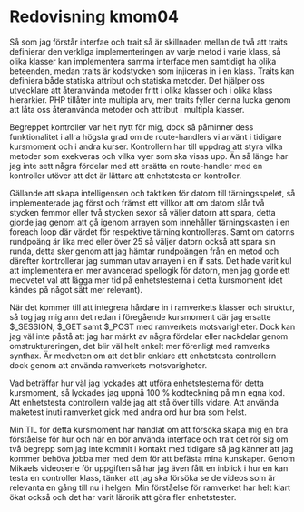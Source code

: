 ---
---

# Redovisning kmom04

Så som jag förstår interfae och trait så är skillnaden mellan de två att traits definierar den verkliga implementeringen av varje metod i varje klass, så olika klasser kan implementera samma interface men samtidigt ha olika beteenden, medan traits är kodstycken som injiceras in i en klass. Traits kan definiera både statiska attribut och statiska metoder. Det hjälper oss utvecklare att återanvända metoder fritt i olika klasser och i olika klass hierarkier. PHP tillåter inte multipla arv, men traits fyller denna lucka genom att låta oss återanvända metoder och attribut i multipla klasser.

Begreppet kontroller var helt nytt för mig, dock så påminner dess funktionalitet i allra högsta grad om de route-handlers vi använt i tidigare kursmoment och i andra kurser. Kontrollern har till uppdrag att styra vilka metoder som exekveras och vilka vyer som ska visas upp. Än så länge har jag inte sett några fördelar med att ersätta en route-handler med en kontroller utöver att det är lättare att enhetstesta en kontroller.

Gällande att skapa intelligensen och taktiken för datorn till tärningsspelet, så implementerade jag först och främst ett villkor att om datorn slår två stycken femmor eller två stycken sexor så väljer datorn att spara, detta gjorde jag genom att gå igenom arrayen som innehåller tärningskasten i en foreach loop där värdet för respektive tärning kontrolleras. Samt om datorns rundpoäng är lika med eller över 25 så väljer datorn också att spara sin runda, detta sker genom att jag hämtar rundpoängen från en metod och därefter kontrollerar jag summan utav arrayen i en if sats. Det hade varit kul att implementera en mer avancerad spellogik för datorn, men jag gjorde ett medvetet val att lägga mer tid på enhetstesterna i detta kursmoment (det kändes på något sätt mer relevant).

När det kommer till att integrera hårdare in i ramverkets klasser och struktur, så tog jag mig ann det redan i föregående kursmoment där jag ersatte $_SESSION, $\_GET samt \$\_POST med ramverkets motsvarigheter. Dock kan jag väl inte påstå att jag har märkt av några fördelar eller nackdelar genom omstruktureringen, det blir väl helt enkelt mer förenligt med ramverks synthax. Är medveten om att det blir enklare att enhetstesta controllern dock genom att använda ramverkets motsvarigheter.

Vad beträffar hur väl jag lyckades att utföra enhetstesterna för detta kursmoment, så lyckades jag uppnå 100 % kodteckning på min egna kod. Att enhetstesta controllern valde jag att stå över tills vidare. Att använda maketest inuti ramverket gick med andra ord hur bra som helst.

Min TIL för detta kursmoment har handlat om att försöka skapa mig en bra förståelse för hur och när en bör använda interface och trait det rör sig om två begrepp som jag inte kommit i kontakt med tidigare så jag känner att jag kommer behöva jobba mer med dem för att befästa mina kunskaper. Genom Mikaels videoserie för uppgiften så har jag även fått en inblick i hur en kan testa en controller klass, tänker att jag ska försöka se de videos som är relevanta en gång till nu i helgen. Min förståelse för ramverket har helt klart ökat också och det har varit lärorik att göra fler enhetstester.
